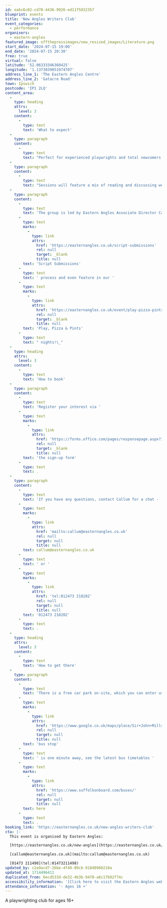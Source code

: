 ```yaml
---
id: eabc6c02-cd78-4436-9926-ed11f5832357
blueprint: events
title: 'New Angles Writers Club'
event_categories:
  - performance
organisers:
  - eastern-angles
featured_image: offthepressimages/new_resized_images/Literature.png
start_date: '2024-07-15 19:00'
end_date: '2024-07-15 20:30'
free: true
virtual: false
latitude: '52.06333346360425'
longitude: '1.1373039051974707'
address_line_1: 'The Eastern Angles Centre'
address_line_2: 'Gatacre Road'
town: Ipswich
postcode: 'IP1 2LQ'
content_area:
  -
    type: heading
    attrs:
      level: 3
    content:
      -
        type: text
        text: 'What to expect'
  -
    type: paragraph
    content:
      -
        type: text
        text: "Perfect for experienced playwrights and total newcomers alike, New Angles Writers club is a great opportunity to flex your creative muscles and develop your voice as a writer.\_"
  -
    type: paragraph
    content:
      -
        type: text
        text: "Sessions will feature a mix of reading and discussing well-known plays, sharing your own work and participating in creative exercises designed to fire your imagination and develop your craft.\_"
  -
    type: paragraph
    content:
      -
        type: text
        text: 'The group is led by Eastern Angles Associate Director Callum Berridge. There is the potential that successfully developed scripts could be submitted to our '
      -
        type: text
        marks:
          -
            type: link
            attrs:
              href: 'https://easternangles.co.uk/script-submissions'
              rel: null
              target: _blank
              title: null
        text: 'Script Submissions'
      -
        type: text
        text: ' process and even feature in our '
      -
        type: text
        marks:
          -
            type: link
            attrs:
              href: 'https://easternangles.co.uk/event/play-pizza-pints'
              rel: null
              target: _blank
              title: null
        text: 'Play, Pizza & Pints'
      -
        type: text
        text: " nights!\_"
  -
    type: heading
    attrs:
      level: 3
    content:
      -
        type: text
        text: 'How to book'
  -
    type: paragraph
    content:
      -
        type: text
        text: 'Register your interest via '
      -
        type: text
        marks:
          -
            type: link
            attrs:
              href: 'https://forms.office.com/pages/responsepage.aspx?id=9PbrrtO0D024Wz6mYbMuWRX9ujYaF1lBuVF7q72mUAVUMlBGU1BQSFlWWjYxSDExWlRZVjVRTEpRSy4u'
              rel: null
              target: _blank
              title: null
        text: 'the sign-up form'
      -
        type: text
        text: .
  -
    type: paragraph
    content:
      -
        type: text
        text: 'If you have any questions, contact Callum for a chat - '
      -
        type: text
        marks:
          -
            type: link
            attrs:
              href: 'mailto:callum@easternangles.co.uk'
              rel: null
              target: null
              title: null
        text: callum@easternangles.co.uk
      -
        type: text
        text: ' or '
      -
        type: text
        marks:
          -
            type: link
            attrs:
              href: 'tel:012473 218202'
              rel: null
              target: null
              title: null
        text: '012473 218202'
      -
        type: text
        text: .
  -
    type: heading
    attrs:
      level: 3
    content:
      -
        type: text
        text: 'How to get there'
  -
    type: paragraph
    content:
      -
        type: text
        text: 'There is a free car park on-site, which you can enter using the large blue gates located on the right-hand side of Gatacre Road. Other car parks nearby which are pay and display include: South Street Car Park (10 min walk to theatre), Portman Road Car Park (16 min walk to theatre). The closest '
      -
        type: text
        marks:
          -
            type: link
            attrs:
              href: 'https://www.google.co.uk/maps/place/Sir+John+Mills+Theatre/@52.0631843,1.1376062,19.75z/data=!4m12!1m6!3m5!1s0x47d9a1b5f34a8ddd:0xe05bc781d84ef4dd!2sEastern+Angles+Centre!8m2!3d52.0631422!4d1.13732!3m4!1s0x47d9a1b5f9a67d49:0x8856208cee78829a!8m2!3d52.063236!4d1.137275'
              rel: null
              target: null
              title: null
        text: 'bus stop'
      -
        type: text
        text: ' is one minute away, see the latest bus timetables '
      -
        type: text
        marks:
          -
            type: link
            attrs:
              href: 'https://www.suffolkonboard.com/buses/'
              rel: null
              target: null
              title: null
        text: here
      -
        type: text
        text: .
booking_link: 'https://easternangles.co.uk/new-angles-writers-club'
cta: |-
  This event is organised by Eastern Angles:

  [https://easternangles.co.uk/new-angles](https://easternangles.co.uk/new-angles) 

  [callum@easternangles.co.uk](mailto:callum@easternangles.co.uk)

  [01473 211498](tel:01473211498)
updated_by: c2a9acd7-26be-4f49-89cb-918d0960210a
updated_at: 1714496411
duplicated_from: 6ecd533d-de32-4b3b-9478-a6c17b02f74c
accessibility_information: '[Click here to visit the Eastern Angles website for access information](https://easternangles.co.uk/faqs#:~:text=The%20front%20door%20of%20the,steps%20to%20reach%20the%20theatre.)'
attendance_information: '- Ages 16 +'
---
```

A playwrighting club for ages 16+